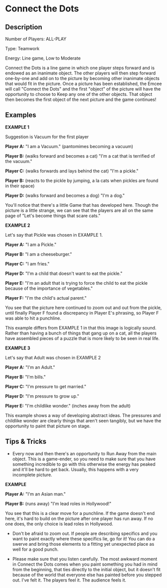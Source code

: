 ﻿# Connect the Dots


## Description


Number of Players: ALL-PLAY

Type: Teamwork

Energy: Line game, Low to Moderate


Connect the Dots is a line game in which one player steps forward and is endowed as an inanimate object. The other players will then step forward one-by-one and add on to the picture by becoming other inanimate objects that would fit in the picture. Once a picture has been established, the Emcee will call "Connect the Dots" and the first "object" of the picture will have the opportunity to choose to Keep any one of the other objects. That object then becomes the first object of the next picture and the game continues!


## Examples

**EXAMPLE 1**

Suggestion is Vacuum for the first player


**Player A:** "I am a Vacuum." (pantomimes becoming a vacuum)

**Player B:** (walks forward and becomes a cat) "I'm a cat that is terrified of the vacuum."

**Player C:** (walks forwards and lays behind the cat) "I'm a pickle."

**Player B:** (reacts to the pickle by jumping, a la cats when pickles are found in their space)

**Player D:** (walks forward and becomes a dog) "I'm a dog."


You'll notice that there's a little Game that has developed here. Though the picture is a little strange, we can see that the players are all on the same page of "Let's become things that scare cats." 


**EXAMPLE 2**

Let's say that Pickle was chosen in EXAMPLE 1.


**Player A:** "I am a Pickle."

**Player B:** "I am a cheeseburger."

**Player C:** "I am fries."

**Player D:** "I'm a child that doesn't want to eat the pickle."

**Player E:** "I'm an adult that is trying to force the child to eat the pickle because of the importance of vegetables."

**Player F:** "I'm the child's actual parent."


You see that the picture here continued to zoom out and out from the pickle, until finally Player F found a discrepancy in Player E's phrasing, so Player F was able to hit a punchline.


This example differs from EXAMPLE 1 in that this image is logically sound. Rather than having a bunch of things that gang up on a cat, all the players have assembled pieces of a puzzle that is more likely to be seen in real life.


**EXAMPLE 3**

Let's say that Adult was chosen in EXAMPLE 2


**Player A:** "I'm an Adult."

**Player B:** "I'm bills."

**Player C:** "I'm pressure to get married."

**Player D:** "I'm pressure to grow up."

**Player E:** "I'm childlike wonder." (inches away from the adult)


This example shows a way of developing abstract ideas. The pressures and childlike wonder are clearly things that aren't seen tangibly, but we have the opportunity to paint that picture on stage. 


## Tips & Tricks


- Every now and then there's an opportunity to Run Away from the main object. This is a game-ender, so you need to make sure that you have something incredible to go with this otherwise the energy has peaked and it'll be hard to get back. Usually, this happens with a very incomplete picture.


**EXAMPLE**

**Player A:** "I'm an Asian man."

**Player B:** (runs away) "I'm lead roles in Hollywood!"


You see that this is a clear move for a punchline. If the game doesn't end here, it's hard to build on the picture after one player has run away. If no one does, the only choice is lead roles in Hollywood.


- Don't be afraid to zoom out. If people are describing specifics and you want to paint exactly where these specifics lie, go for it! You can do a swerve and bring those elements to a fitting yet unexpected place as well for a good punch.


- Please make sure that you listen carefully. The most awkward moment in Connect the Dots comes when you paint something you had in mind from the beginning, that ties directly to the initial object, but it doesn't fit because of the world that everyone else has painted before you stepped out. I've felt it. The players feel it. The audience feels it.
